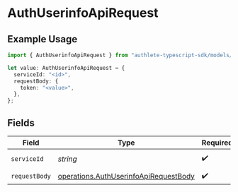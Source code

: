 # AuthUserinfoApiRequest

## Example Usage

```typescript
import { AuthUserinfoApiRequest } from "authlete-typescript-sdk/models/operations";

let value: AuthUserinfoApiRequest = {
  serviceId: "<id>",
  requestBody: {
    token: "<value>",
  },
};
```

## Fields

| Field                                                                                          | Type                                                                                           | Required                                                                                       | Description                                                                                    |
| ---------------------------------------------------------------------------------------------- | ---------------------------------------------------------------------------------------------- | ---------------------------------------------------------------------------------------------- | ---------------------------------------------------------------------------------------------- |
| `serviceId`                                                                                    | *string*                                                                                       | :heavy_check_mark:                                                                             | A service ID.                                                                                  |
| `requestBody`                                                                                  | [operations.AuthUserinfoApiRequestBody](../../models/operations/authuserinfoapirequestbody.md) | :heavy_check_mark:                                                                             | N/A                                                                                            |